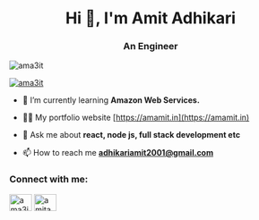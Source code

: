 <h1 align="center">Hi 👋, I'm Amit Adhikari</h1>
<h3 align="center">An Engineer </h3>

<p align="left"> <img src="https://komarev.com/ghpvc/?username=ama3it&label=Profile%20views&color=0e75b6&style=flat" alt="ama3it" /> </p>

<p align="left"> <a href="https://twitter.com/ama3it" target="blank"><img src="https://img.shields.io/twitter/follow/ama3it?logo=twitter&style=for-the-badge" alt="ama3it" /></a> </p>

- 🌱 I’m currently learning **Amazon Web Services.**

- 👨‍💻 My portfolio website  [https://amamit.in](https://amamit.in)

- 💬 Ask me about **react, node js, full stack development etc**

- 📫 How to reach me **adhikariamit2001@gmail.com**

<h3 align="left">Connect with me:</h3>
<p align="left">
<a href="https://twitter.com/ama3it" target="blank"><img align="center" src="https://raw.githubusercontent.com/rahuldkjain/github-profile-readme-generator/master/src/images/icons/Social/twitter.svg" alt="ama3it" height="30" width="40" /></a>
<a href="https://linkedin.com/in/amitadhikari-" target="blank"><img align="center" src="https://raw.githubusercontent.com/rahuldkjain/github-profile-readme-generator/master/src/images/icons/Social/linked-in-alt.svg" alt="amitadhikari-" height="30" width="40" /></a>
</p>
